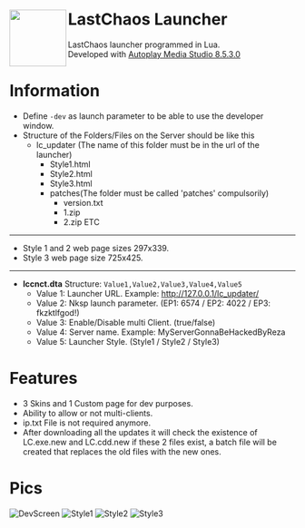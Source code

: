 # LastChaos Launcher <img align="left" src="https://user-images.githubusercontent.com/5092697/138568453-9cbbedb8-7889-4a9d-ac72-5d2dae9bae9f.png" width="100px">

LastChaos launcher programmed in Lua.<br/>
Developed with <a href="https://www.indigorose.com/autoplay-media-studio/">Autoplay Media Studio 8.5.3.0</a>

# Information
* Define ```-dev``` as launch parameter to be able to use the developer window.
* Structure of the Folders/Files on the Server should be like this
  * lc_updater (The name of this folder must be in the url of the launcher)
    * Style1.html
    * Style2.html
    * Style3.html
    * patches(The folder must be called 'patches' compulsorily)
      * version.txt
      * 1.zip
      * 2.zip ETC
---
* Style 1 and 2 web page sizes 297x339.
* Style 3 web page size 725x425.
---
* __lccnct.dta__ Structure: ```Value1,Value2,Value3,Value4,Value5```
  * Value 1: Launcher URL. Example: http://127.0.0.1/lc_updater/
  * Value 2: Nksp launch parameter. (EP1: 6574 / EP2: 4022 / EP3: fkzktlfgod!)
  * Value 3: Enable/Disable multi Client. (true/false)
  * Value 4: Server name. Example: MyServerGonnaBeHackedByReza
  * Value 5: Launcher Style. (Style1 / Style2 / Style3)

# Features
* 3 Skins and 1 Custom page for dev purposes.
* Ability to allow or not multi-clients.
* ip.txt File is not required anymore.
* After downloading all the updates it will check the existence of LC.exe.new and LC.cdd.new if these 2 files exist, a batch file will be created that replaces the old files with the new ones.

# Pics
![DevScreen](https://user-images.githubusercontent.com/5092697/137717846-18aa6f83-fd6b-494e-9c79-98c1fdf39ef1.png)
![Style1](https://user-images.githubusercontent.com/5092697/137717859-16dd0a67-36f3-45c5-ba30-e774fcde3374.png)
![Style2](https://user-images.githubusercontent.com/5092697/137717862-100bef2e-8a4b-4382-8db5-f6f9c37860df.png)
![Style3](https://user-images.githubusercontent.com/5092697/137717870-dfa81aa5-65c0-4b61-8366-391df42d4d40.png)
